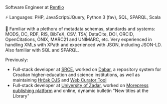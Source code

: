 Software Engineer at [Rentlio](https://rentl.io/)

⚡ Languages: PHP, JavaScript/JQuery, Python 3 (fav), SQL, SPARQL, Scala

💬 Familiar with a plethora of metadata schemas, standards and systems: MODS, DC, RDF, RIS, BibTeX, CSV, TSV, DataCite, DOI, ORCID, OpenCitations, ONIX, MARC21 and UNIMARC, etc. Very experienced in handling XMLs with XPath and experienced with JSON, including JSON-LD. Also familiar with SQL and SPARQL.

Previously:
- Full-stack developer at [SRCE](https://www.srce.unizg.hr/en/), worked on [Dabar](https://dabar.srce.hr/en/dabar), a repository system for Croatian higher-education and science institutions, as well as maintaining [Hrčak OJS](https://hrcak.srce.hr/ojs/) and [Web Curator Tool](https://github.com/WebCuratorTool/webcurator)
- Full-stack developer at [University of Zadar](https://www.unizd.hr/eng/), worked on [Morepress publishing platform](https://morepress.unizd.hr/index_en.php) and online, dynamic bulletin "New titles at the Library"

<!-- - 📫 How to reach me: ...
- 😄 Pronouns: ...
- ⚡ Fun fact: ...
 -->
